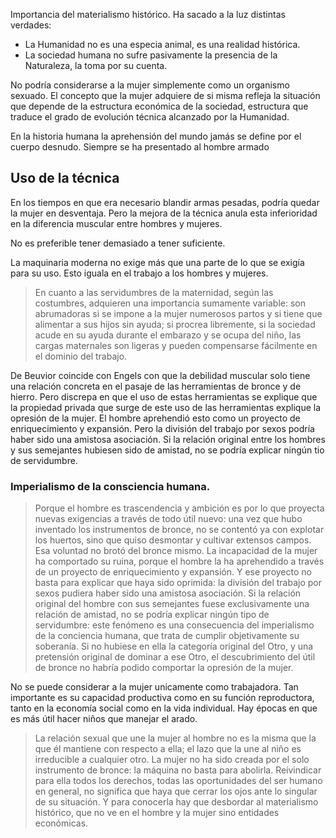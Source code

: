 Importancia del materialismo histórico. Ha sacado a la luz distintas verdades:
+ La Humanidad no es una especia animal, es una realidad histórica.
+ La sociedad humana no sufre pasivamente la presencia de la Naturaleza, la toma por su cuenta.

No podría considerarse a la mujer simplemente como un organismo sexuado. 
El concepto que la mujer adquiere de si misma refleja la situación que depende de la estructura económica de la sociedad, estructura que traduce el grado de evolución técnica alcanzado por la Humanidad. 

En la historia humana la aprehensión del mundo jamás se define por el cuerpo desnudo. Siempre se ha presentado al hombre armado

## Uso de la técnica
En los tiempos en que era necesario blandir armas pesadas, podría quedar la mujer en desventaja.
Pero la mejora de la técnica anula esta inferioridad en la diferencia muscular entre hombres y mujeres. 

No es preferible tener demasiado a tener suficiente.

La maquinaria moderna no exige más que una parte de lo que se exigía para su uso.  Esto iguala en el trabajo a los hombres y mujeres. 

> En cuanto a las servidumbres de la maternidad, según las costumbres, adquieren una importancia sumamente variable: son abrumadoras si se impone a la mujer numerosos partos y si tiene que alimentar a sus hijos sin ayuda; si procrea libremente, si la sociedad acude en su ayuda durante el embarazo y se ocupa del niño, las cargas maternales son ligeras y pueden compensarse fácilmente en el dominio del trabajo.



De Beuvior coincide con Engels con que la debilidad muscular solo tiene una relación concreta en el pasaje de las herramientas de bronce y de hierro. Pero discrepa en que el uso de estas herramientas se explique que la propiedad privada que surge de este uso de las herramientas explique la opresión de la mujer.
El hombre aprehendió esto como un proyecto de enriquecimiento y expansión. Pero la división del trabajo por sexos podría haber sido una amistosa asociación. Si la relación original entre los hombres y sus semejantes hubiesen sido de amistad, no se podría explicar ningún tio de servidumbre. 

### Imperialismo de la consciencia humana.
>Porque el hombre es trascendencia y ambición es por lo que proyecta nuevas exigencias a través de todo útil nuevo: una vez que hubo inventado los instrumentos de bronce, no se contentó ya con explotar los huertos, sino que quiso desmontar y cultivar extensos campos. Esa voluntad no brotó del bronce mismo. La incapacidad de la mujer ha comportado su ruina, porque el hombre la ha aprehendido a través de un proyecto de enriquecimiento y expansión. Y ese proyecto no basta para explicar que haya sido oprimida: la división del trabajo por sexos pudiera haber sido una amistosa asociación. Si la relación original del hombre con sus semejantes fuese  exclusivamente una relación de amistad, no se podría explicar ningún tipo de servidumbre: este fenómeno es una consecuencia del imperialismo de la conciencia humana, que trata de cumplir objetivamente su soberanía. Si no hubiese en ella la categoría original del Otro, y una pretensión original de dominar a ese Otro, el descubrimiento del útil de bronce no habría podido comportar la opresión de la mujer.

No se puede considerar a la mujer unicamente como trabajadora. Tan importante es su capacidad productiva como en su función reproductora, tanto en la economía social como en la vida individual. Hay épocas en que es más útil hacer niños que manejar el arado.


>La relación sexual que une la mujer al hombre no es la misma que la
que él mantiene con respecto a ella; el lazo que la une al niño es irreducible a cualquier otro. La mujer no ha sido creada por el solo instrumento de bronce: la máquina no basta para abolirla. Reivindicar para ella todos los derechos, todas las oportunidades del ser humano en general, no significa que haya que cerrar los ojos ante lo singular de su situación. Y para conocerla hay que desbordar al materialismo histórico, que no ve en el hombre y la mujer sino entidades económicas.


